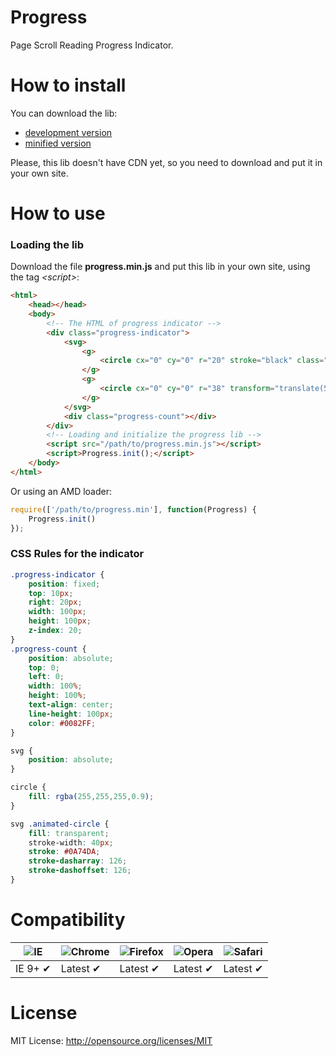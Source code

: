 # Progress

Page Scroll Reading Progress Indicator.

# How to install

You can download the lib:

* [development version](lib/progress.js)
* [minified version](build/progress.min.js)

Please, this lib doesn't have CDN yet, so you need to download and put it in your own site.

# How to use

### Loading the lib

Download the file **progress.min.js** and put this lib in your own site, using the tag _&lt;script&gt;_:

```html
<html>
    <head></head>
    <body>
        <!-- The HTML of progress indicator -->
        <div class="progress-indicator">
            <svg>
                <g>
                    <circle cx="0" cy="0" r="20" stroke="black" class="animated-circle" transform="translate(50,50) rotate(-90)"  />
                </g>
                <g>
                    <circle cx="0" cy="0" r="38" transform="translate(50,50) rotate(-90)"  />
                </g>
            </svg>
            <div class="progress-count"></div>
        </div>
        <!-- Loading and initialize the progress lib -->
        <script src="/path/to/progress.min.js"></script>
        <script>Progress.init();</script>
    </body>
</html>
```

Or using an AMD loader:

```js
require(['/path/to/progress.min'], function(Progress) {
    Progress.init()
});
```

### CSS Rules for the indicator

```css
.progress-indicator {
    position: fixed;
    top: 10px;
    right: 20px;
    width: 100px;
    height: 100px;
    z-index: 20;
}
.progress-count {
    position: absolute;
    top: 0;
    left: 0;
    width: 100%;
    height: 100%;
    text-align: center;
    line-height: 100px;
    color: #0082FF;
}

svg {
    position: absolute;
}

circle {
    fill: rgba(255,255,255,0.9);
}

svg .animated-circle {
    fill: transparent;
    stroke-width: 40px;
    stroke: #0A74DA;
    stroke-dasharray: 126;
    stroke-dashoffset: 126;
}
```

# Compatibility

![IE](https://cloud.githubusercontent.com/assets/398893/3528325/20373e76-078e-11e4-8e3a-1cb86cf506f0.png) | ![Chrome](https://cloud.githubusercontent.com/assets/398893/3528328/23bc7bc4-078e-11e4-8752-ba2809bf5cce.png) | ![Firefox](https://cloud.githubusercontent.com/assets/398893/3528329/26283ab0-078e-11e4-84d4-db2cf1009953.png) | ![Opera](https://cloud.githubusercontent.com/assets/398893/3528330/27ec9fa8-078e-11e4-95cb-709fd11dac16.png) | ![Safari](https://cloud.githubusercontent.com/assets/398893/3528331/29df8618-078e-11e4-8e3e-ed8ac738693f.png)
--- | --- | --- | --- | --- |
IE 9+ ✔ | Latest ✔ | Latest ✔ | Latest ✔ | Latest ✔ |

# License

MIT License: http://opensource.org/licenses/MIT
